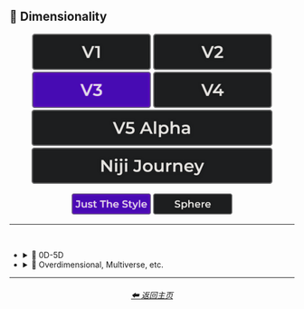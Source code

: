<h2>🌌 Dimensionality</h2>

<div align="center">

[<img src="/Images/Repo_Parts/Buttons/Version_Buttons/button_version_V1_inactive.webp?raw=true" alt="MidJourney V1" height="64" />](/Pages/MJ_V1/Style_Pages/Sphere/Dimensionality.md)
[<img src="/Images/Repo_Parts/Buttons/Version_Buttons/button_version_V2_inactive.webp?raw=true" alt="MidJourney V2" height="64" />](/Pages/MJ_V2/Style_Pages/Sphere/Dimensionality.md)
[<img src="/Images/Repo_Parts/Buttons/Version_Buttons/button_version_V3_active.webp?raw=true" alt="MidJourney V3" height="64" />](/Pages/MJ_V3/Style_Pages/Just_The_Style/Dimensionality.md)
[<img src="/Images/Repo_Parts/Buttons/Version_Buttons/button_version_V4_inactive.webp?raw=true" alt="MidJourney V4" height="64" />](/Pages/MJ_V4/Style_Pages/Just_The_Style/Dimensionality.md)
<br>
[<img src="/Images/Repo_Parts/Buttons/Version_Buttons/button_version_V5_Alpha_inactive_half.webp?raw=true" alt="MidJourney V5" height="64" />](/Pages/MJ_V5/Style_Pages/Just_The_Style/Dimensionality.md)
[<img src="/Images/Repo_Parts/Buttons/Version_Buttons/button_version_niji_inactive_half.webp?raw=true" alt="Niji Journey" height="64" />](/Pages/Niji_Journey/Style_Pages/Dimensionality.md)

[<img src="/Images/Repo_Parts/Buttons/Image_Type_Buttons/button_just_the_style_active.webp?raw=true" alt="Just The Style" width="140.5" />](/Pages/MJ_V3/Style_Pages/Just_The_Style/Dimensionality.md)
[<img src="/Images/Repo_Parts/Buttons/Image_Type_Buttons/button_sphere_inactive.webp?raw=true" alt="Sphere" width="140.5" />](/Pages/MJ_V3/Style_Pages/Sphere/Dimensionality.md)

</div>

<hr>
<br>


- <details><summary>🌌 0D-5D</summary><p><div align="center">

	| 0-Dimensional | 0-D |
	| :-: | :-: |
	| <img src="/Images/MJ_V3/MidJourney_Styles/Wave_10/0-Dimensional.webp?raw=true" width="256" /> | <img src="/Images/MJ_V3/MidJourney_Styles/Wave_10/0-D.webp?raw=true" width="256" /> |
	
	<br>
	
	| 1-Dimensional | 1-D |
	| :-: | :-: |
	| <img src="/Images/MJ_V3/MidJourney_Styles/Wave_10/1-Dimensional.webp?raw=true" width="256" /> | <img src="/Images/MJ_V3/MidJourney_Styles/Wave_10/1-D.webp?raw=true" width="256" /> |
	
	<br>

	| 2-Dimensional | 2D |
	| :-: | :-: |
	| <img src="/Images/MJ_V3/MidJourney_Styles/2-Dimensional.webp?raw=true" width="256" /> | <img src="/Images/MJ_V3/MidJourney_Styles/2D.webp?raw=true" width="256" /> | 
	
	<br>
	
	| 2.5-Dimensional | 2.5D |
	| :-: | :-: |
	| <img src="/Images/MJ_V3/MidJourney_Styles/2.5-Dimensional.webp?raw=true" width="256" /> | <img src="/Images/MJ_V3/MidJourney_Styles/2.5D.webp?raw=true" width="256" /> |
	
	<br>
	
	| 3-Dimensional | 3D |
	| :-: | :-: |
	| <img src="/Images/MJ_V3/MidJourney_Styles/3-Dimensional.webp?raw=true" width="256" /> | <img src="/Images/MJ_V3/MidJourney_Styles/3D.webp?raw=true" width="256" /> | 
	
	<br>
	
	| 4-Dimensional | 4D |
	| :-: | :-: |
	| <img src="/Images/MJ_V3/MidJourney_Styles/4-Dimensional.webp?raw=true" width="256" /> | <img src="/Images/MJ_V3/MidJourney_Styles/4D.webp?raw=true" width="256" /> | 
	
	<br>

	| 5-Dimensional | 5D |
	| :-: | :-: |
	| <img src="/Images/MJ_V3/MidJourney_Styles/5-Dimensional.webp?raw=true" width="256" /> | <img src="/Images/MJ_V3/MidJourney_Styles/5D.webp?raw=true" width="256" /> | 

	</div></p></details>


- <details><summary>🌌 Overdimensional, Multiverse, etc.</summary><p><div align="center">

	| Dimensionality |
	| :-: |
	| <img src="/Images/MJ_V3/MidJourney_Styles/Wave_13/Dimensionality.webp?raw=true" width="256" /> |
	
	<br>

	| Overdimensional | Underdimensional | Hyperdimensional |
	| :-: | :-: | :-: |
	| <img src="/Images/MJ_V3/MidJourney_Styles/Overdimensional.webp?raw=true" width="256" /> | <img src="/Images/MJ_V3/MidJourney_Styles/Underdimensional.webp?raw=true" width="256" /> | <img src="/Images/MJ_V3/MidJourney_Styles/Hyperdimensional.webp?raw=true" width="256" /> | 
	
	<br>
	
	| Subdimensional | Everdimensional | Omnidimensional |
	| :-: | :-: | :-: |
	| <img src="/Images/MJ_V3/MidJourney_Styles/Subdimensional.webp?raw=true" width="256" /> | <img src="/Images/MJ_V3/MidJourney_Styles/Everdimensional.webp?raw=true" width="256" /> | <img src="/Images/MJ_V3/MidJourney_Styles/Omnidimensional.webp?raw=true" width="256" /> |
	
	<br>
	
	| Extradimensional | Beyond-Dimensional | Excessively-Dimensional |
	| :-: | :-: | :-: |
	| <img src="/Images/MJ_V3/MidJourney_Styles/Extradimensional.webp?raw=true" width="256" /> | <img src="/Images/MJ_V3/MidJourney_Styles/Beyond-Dimensional.webp?raw=true" width="256" /> | <img src="/Images/MJ_V3/MidJourney_Styles/Excessively-dimensional.webp?raw=true" width="256" /> | 
	
	<br>
	
	| Alldimensional | Multiverse |
	| :-: | :-: |
	| <img src="/Images/MJ_V3/MidJourney_Styles/Alldimensional.webp?raw=true" width="256" /> | <img src="/Images/MJ_V3/MidJourney_Styles/Multiverse.webp?raw=true" width="256" /> |

	<br>
	
	| Parallel-Universe | Perpendicular-Universe |
	| :-: | :-: |
	| <img src="/Images/MJ_V3/MidJourney_Styles/Wave_10/Parallel-Universe.webp?raw=true" width="256" /> | <img src="/Images/MJ_V3/MidJourney_Styles/Wave_10/Perpendicular-Universe.webp?raw=true" width="256" /> |

	</div></p></details>
	    
<hr><!--------------->
<div align="center">
<h6><a href="/README.md">⬅ 返回主页</a></h6>
</div>